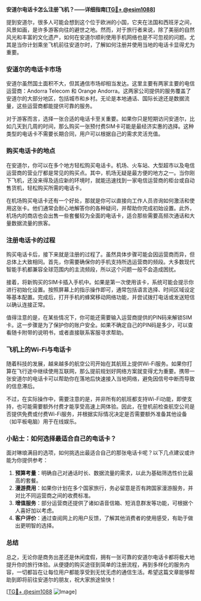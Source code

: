 **安道尔电话卡怎么注册飞机？——详细指南[[TG💪+ @esim1088](https://t.me/s/esim1088)]**

提到安道尔，很多人可能会想到这个位于欧洲的小国，它夹在法国和西班牙之间，风景如画，是许多游客向往的避世之地。然而，对于旅行者来说，除了美丽的自然风光和丰富的文化遗产，如何在安道尔顺利使用手机网络也是不可忽视的问题。尤其是当你计划乘坐飞机前往安道尔时，了解如何注册并使用当地的电话卡显得尤为重要。

### 安道尔的电话卡市场

安道尔虽然国土面积不大，但其通信市场却相当发达。这里主要有两家主要的电信运营商：Andorra Telecom 和 Orange Andorra。这两家公司提供的服务覆盖了安道尔的大部分地区，包括城市和乡村。无论是本地通话、国际长途还是数据流量，这些运营商都能提供可靠的服务。

对于游客而言，选择一张合适的电话卡至关重要。如果你只是短期访问安道尔，比如几天到几周的时间，那么购买一张预付费SIM卡可能是最经济实惠的选择。这种类型的电话卡不需要长期合同，用户可以根据自己的需求灵活充值。

### 购买电话卡的地点

在安道尔，你可以在多个地方轻松购买电话卡。机场、火车站、大型超市以及电信运营商的营业厅都是常见的购买点。其中，机场无疑是最方便的地方之一。当你刚下飞机，还没来得及适应新的环境时，就能迅速找到一家电信运营商的柜台或自动售货机，轻松购买所需的电话卡。

在机场购买电话卡还有一个好处，那就是你可以直接向工作人员咨询如何激活和使用这张卡。他们通常会耐心地解答你的各种疑问，并帮助你完成初始设置。此外，机场内的商店也会出售一些套餐较为全面的电话卡，适合那些需要高频次通话和大量数据流量的旅客。

### 注册电话卡的过程

购买电话卡后，接下来就是注册的过程了。虽然具体步骤可能会因运营商而异，但总体上大致相同。首先，你需要确保你的手机支持所选运营商的频段。大多数现代智能手机都兼容全球范围内的主流频段，所以这个问题一般不会造成困扰。

接着，将新购买的SIM卡插入手机中。如果是第一次使用该卡，系统可能会提示你进行初始化设置。按照屏幕上的指示操作即可，通常包括语言选择、时间区域设定等基本配置。完成后，打开手机的蜂窝移动网络功能，并尝试拨打电话或发送短信以确认连接正常。

值得注意的是，在某些情况下，你可能还需要输入运营商提供的PIN码来解锁SIM卡。这一步骤是为了保护你的账户安全。如果不确定自己的PIN码是多少，可以查看随卡附带的说明书，或者直接联系客服寻求帮助。

### 飞机上的Wi-Fi与电话卡

随着科技的发展，越来越多的航空公司开始在其航班上提供Wi-Fi服务。如果你打算在飞行途中继续使用互联网，那么提前规划好网络方案就变得尤为重要。携带一张安道尔的电话卡可以帮助你在落地后快速接入当地网络，避免因信号中断而导致的信息滞后。

不过，在实际操作中，需要注意的是，并非所有的航班都支持Wi-Fi功能，即使支持，也可能需要额外付费才能享受高速上网体验。因此，在登机前检查航空公司是否提供免费或付费Wi-Fi服务，并根据实际情况决定是否需要额外准备其他设备（如平板电脑）用于在线娱乐。

### 小贴士：如何选择最适合自己的电话卡？

面对琳琅满目的选项，如何挑选出最适合自己的那张电话卡呢？以下几点建议或许能为你提供参考：

1. **预算考量**：明确自己对通话时长、数据流量的需求，以此为基础筛选性价比最高的套餐。
2. **漫游费用**：如果你计划在多个国家旅行，务必留意是否有跨国家漫游服务，并对比不同运营商之间的收费标准。
3. **增值服务**：部分运营商还提供了诸如语音信箱、短消息群发等功能，可根据个人喜好加以考虑。
4. **客户评价**：通过查阅网上的用户反馈，了解其他消费者的使用感受，有助于做出更明智的选择。

### 总结

总之，无论你是商务出差还是休闲度假，拥有一张可靠的安道尔电话卡都将极大地提升你的旅行体验。从便捷的购买途径到简单的注册流程，再到多样化的服务内容，一切都旨在让每位用户都能享受到无忧无虑的通信生活。希望这篇文章能够帮助到即将前往安道尔的朋友，祝大家旅途愉快！

[[TG💪+ @esim1088](https://t.me/s/esim1088) ![Image](https://i.postimg.cc/4NQfJmqS/Snipaste-2025-05-13-00-14-12.png)]